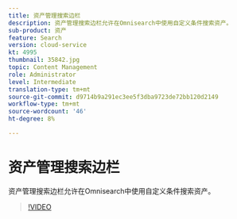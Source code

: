 ```yaml
---
title: 资产管理搜索边栏
description: 资产管理搜索边栏允许在Omnisearch中使用自定义条件搜索资产。
sub-product: 资产
feature: Search
version: cloud-service
kt: 4995
thumbnail: 35842.jpg
topic: Content Management
role: Administrator
level: Intermediate
translation-type: tm+mt
source-git-commit: d9714b9a291ec3ee5f3dba9723de72bb120d2149
workflow-type: tm+mt
source-wordcount: '46'
ht-degree: 8%

---
```



# 资产管理搜索边栏

资产管理搜索边栏允许在Omnisearch中使用自定义条件搜索资产。

>[!VIDEO](https://video.tv.adobe.com/v/35842/?quality=12&learn=on&hidetitle=true)
